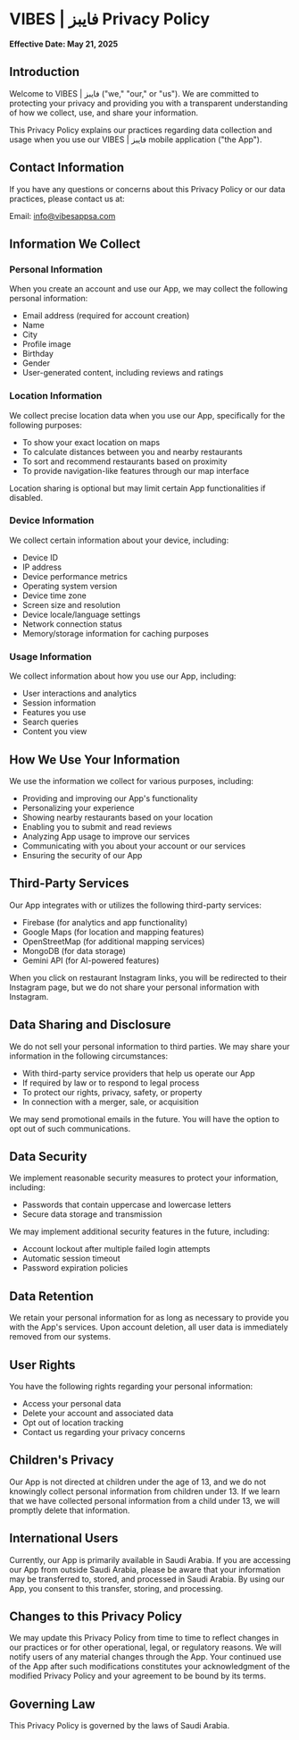 # VIBES | فايبز Privacy Policy

**Effective Date: May 21, 2025**

## Introduction

Welcome to VIBES | فايبز ("we," "our," or "us"). We are committed to protecting your privacy and providing you with a transparent understanding of how we collect, use, and share your information.

This Privacy Policy explains our practices regarding data collection and usage when you use our VIBES | فايبز mobile application ("the App").

## Contact Information

If you have any questions or concerns about this Privacy Policy or our data practices, please contact us at:

Email: info@vibesappsa.com

## Information We Collect

### Personal Information

When you create an account and use our App, we may collect the following personal information:

- Email address (required for account creation)
- Name
- City
- Profile image
- Birthday
- Gender
- User-generated content, including reviews and ratings

### Location Information

We collect precise location data when you use our App, specifically for the following purposes:
- To show your exact location on maps
- To calculate distances between you and nearby restaurants
- To sort and recommend restaurants based on proximity
- To provide navigation-like features through our map interface

Location sharing is optional but may limit certain App functionalities if disabled.

### Device Information

We collect certain information about your device, including:
- Device ID
- IP address
- Device performance metrics
- Operating system version
- Device time zone
- Screen size and resolution
- Device locale/language settings
- Network connection status
- Memory/storage information for caching purposes

### Usage Information

We collect information about how you use our App, including:
- User interactions and analytics
- Session information
- Features you use
- Search queries
- Content you view

## How We Use Your Information

We use the information we collect for various purposes, including:

- Providing and improving our App's functionality
- Personalizing your experience
- Showing nearby restaurants based on your location
- Enabling you to submit and read reviews
- Analyzing App usage to improve our services
- Communicating with you about your account or our services
- Ensuring the security of our App

## Third-Party Services

Our App integrates with or utilizes the following third-party services:

- Firebase (for analytics and app functionality)
- Google Maps (for location and mapping features)
- OpenStreetMap (for additional mapping services)
- MongoDB (for data storage)
- Gemini API (for AI-powered features)

When you click on restaurant Instagram links, you will be redirected to their Instagram page, but we do not share your personal information with Instagram.

## Data Sharing and Disclosure

We do not sell your personal information to third parties. We may share your information in the following circumstances:

- With third-party service providers that help us operate our App
- If required by law or to respond to legal process
- To protect our rights, privacy, safety, or property
- In connection with a merger, sale, or acquisition

We may send promotional emails in the future. You will have the option to opt out of such communications.

## Data Security

We implement reasonable security measures to protect your information, including:
- Passwords that contain uppercase and lowercase letters
- Secure data storage and transmission

We may implement additional security features in the future, including:
- Account lockout after multiple failed login attempts
- Automatic session timeout
- Password expiration policies

## Data Retention

We retain your personal information for as long as necessary to provide you with the App's services. Upon account deletion, all user data is immediately removed from our systems.

## User Rights

You have the following rights regarding your personal information:
- Access your personal data
- Delete your account and associated data
- Opt out of location tracking
- Contact us regarding your privacy concerns

## Children's Privacy

Our App is not directed at children under the age of 13, and we do not knowingly collect personal information from children under 13. If we learn that we have collected personal information from a child under 13, we will promptly delete that information.

## International Users

Currently, our App is primarily available in Saudi Arabia. If you are accessing our App from outside Saudi Arabia, please be aware that your information may be transferred to, stored, and processed in Saudi Arabia. By using our App, you consent to this transfer, storing, and processing.

## Changes to this Privacy Policy

We may update this Privacy Policy from time to time to reflect changes in our practices or for other operational, legal, or regulatory reasons. We will notify users of any material changes through the App. Your continued use of the App after such modifications constitutes your acknowledgment of the modified Privacy Policy and your agreement to be bound by its terms.

## Governing Law

This Privacy Policy is governed by the laws of Saudi Arabia.
